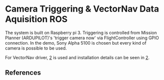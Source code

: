 Camera Triggering & VectorNav Data Aquisition ROS
====================

The system is built on Raspberry pi 3. 
Triggering is controlled from Mission Planner (ARDUPILOT)'s 'trigger camera now' via FlightController using GPIO connection.
In the demo, Sony Alpha 5100 is chosen but every kind of camera is possible to be used.

For VectorNav driver, [2] is used and installation details can be seen in [2].


References 
----------

[1]: https://youtu.be/idrXhe1rn2M
[2]: https://github.com/dawonn/vectornav "Vectornav ROS Driver"
[3]: http://wiki.ros.org/ROS/Tutorials/InstallingandConfiguringROSEnvironment "ROS Workspace Tutorial"




